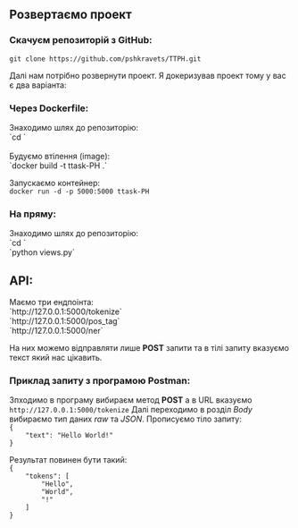 <H2>Розвертаємо проект</H2>
<H3>Скачуєм репозиторій з GitHub:</H3>

`git clone https://github.com/pshkravets/TTPH.git` <br>

Далі нам потрібно розвернути проект. Я докеризував проект 
тому у вас є два варіанта: <br>

<H3>Через Dockerfile:</H3>
Знаходимо шлях до репозиторію: <br>
`cd <path to your reposetoriy>` <br><br>
Будуємо втілення (image): <br>
`docker build -t ttask-PH .`

Запускаємо контейнер: <br>
`docker run -d -p 5000:5000 ttask-PH`


<H3>На пряму:</H3>
Знаходимо шлях до репозиторію: <br>
`cd <path to your reposetoriy>` <br>
`python views.py`


<H2>API:</H2>
Маємо три ендпоінта: <br>
`http://127.0.0.1:5000/tokenize` <br>
`http://127.0.0.1:5000/pos_tag` <br>
`http://127.0.0.1:5000/ner`

На них можемо відправляти лише **POST** запити та в тілі запиту 
вказуємо текст який нас цікавить. 

<H3>Приклад запиту з програмою Postman:</H3>

Зпходимо в програму вибираєм метод **POST** а в URL вказуємо 
`http://127.0.0.1:5000/tokenize`
Далі переходимо в розділ _Body_ вибираємо тип даних _raw_ та _JSON_.
Прописуємо тіло запиту:<br>
` { ` <br>
`    "text": "Hello World!"` <br>
`}` <br>

Результат повинен бути такий:<br>
`{`<br>
`    "tokens": [` <br> 
`        "Hello",` <br>
`        "World",` <br>
`        "!"` <br>
`    ]` <br>
`}`